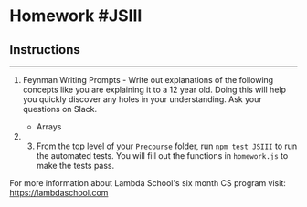 # Homework #JSIII

## Instructions
---
1. Feynman Writing Prompts - Write out explanations of the following concepts like you are explaining it to a 12 year old.  Doing this will help you quickly discover any holes in your understanding.  Ask your questions on Slack.
		
	* Arrays

2. 3. From the top level of your `Precourse` folder, run `npm test JSIII` to run the automated tests. You will fill out the functions in `homework.js` to make the tests pass.


For more information about Lambda School's six month CS program visit: https://lambdaschool.com
